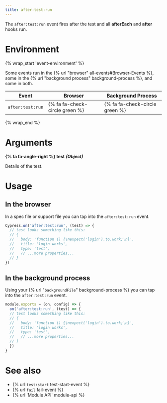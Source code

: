 ```yaml
---
title: after:test:run
---
```


The `after:test:run` event fires after the test and all **afterEach** and **after** hooks run.

# Environment

{% wrap_start 'event-environment' %}

Some events run in the {% url "browser" all-events#Browser-Events %}, some in the {% url "background process" background-process %}, and some in both.

Event | Browser | Background Process
--- | --- | ---
`after:test:run` | {% fa fa-check-circle green %} | {% fa fa-check-circle green %}

{% wrap_end %}

# Arguments

**{% fa fa-angle-right %} test** ***(Object)***

Details of the test.

# Usage

## In the browser

In a spec file or support file you can tap into the `after:test:run` event.

```javascript
Cypress.on('after:test:run', (test) => {
  // test looks something like this:
  // {
  //   body: 'function () {\nexpect('login').to.work;\n}',
  //   title: 'login works',
  //   type: 'test',
  //   // ...more properties...
  // }
})
```

## In the background process

Using your {% url "`backgroundFile`" background-process %} you can tap into the `after:test:run` event.

```javascript
module.exports = (on, config) => {
  on('after:test:run', (test) => {
  // test looks something like this:
  // {
  //   body: 'function () {\nexpect('login').to.work;\n}',
  //   title: 'login works',
  //   type: 'test',
  //   // ...more properties...
  // }
  })
}
```

# See also

- {% url `test:start` test-start-event %}
- {% url `fail` fail-event %}
- {% url 'Module API' module-api %}
